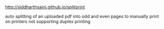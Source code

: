 http://siddharthsaini.github.io/splitprint

auto splitting of an uploaded pdf into odd and even pages to manually print on printers not supporting duplex printing
